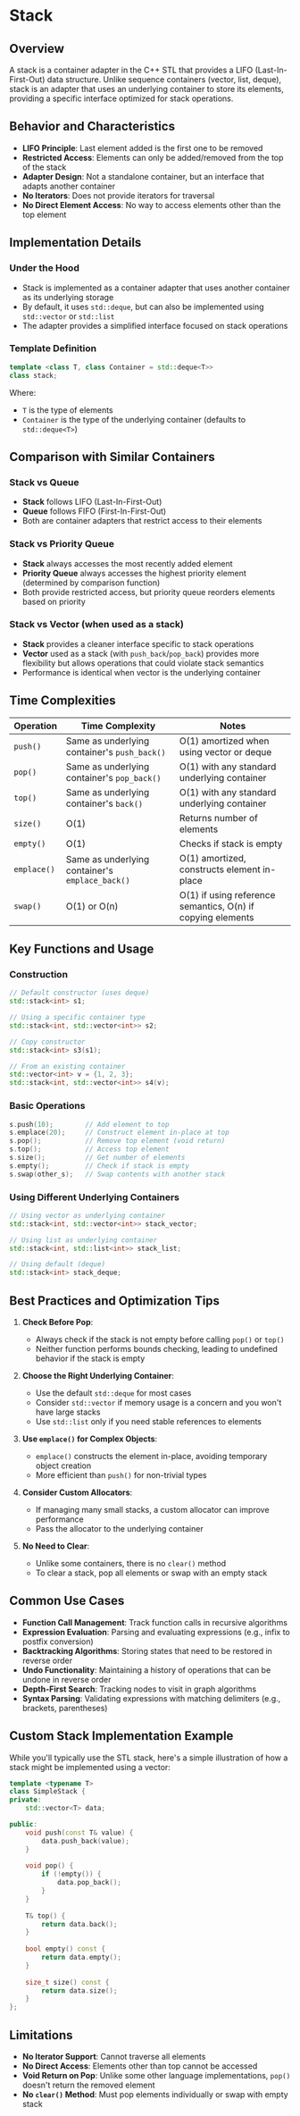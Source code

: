 # Stack

## Overview
A stack is a container adapter in the C++ STL that provides a LIFO (Last-In-First-Out) data structure. Unlike sequence containers (vector, list, deque), stack is an adapter that uses an underlying container to store its elements, providing a specific interface optimized for stack operations.

## Behavior and Characteristics

- **LIFO Principle**: Last element added is the first one to be removed
- **Restricted Access**: Elements can only be added/removed from the top of the stack
- **Adapter Design**: Not a standalone container, but an interface that adapts another container
- **No Iterators**: Does not provide iterators for traversal
- **No Direct Element Access**: No way to access elements other than the top element

## Implementation Details

### Under the Hood
- Stack is implemented as a container adapter that uses another container as its underlying storage
- By default, it uses `std::deque`, but can also be implemented using `std::vector` or `std::list`
- The adapter provides a simplified interface focused on stack operations

### Template Definition
```cpp
template <class T, class Container = std::deque<T>>
class stack;
```

Where:
- `T` is the type of elements
- `Container` is the type of the underlying container (defaults to `std::deque<T>`)

## Comparison with Similar Containers

### Stack vs Queue
- **Stack** follows LIFO (Last-In-First-Out)
- **Queue** follows FIFO (First-In-First-Out)
- Both are container adapters that restrict access to their elements

### Stack vs Priority Queue
- **Stack** always accesses the most recently added element
- **Priority Queue** always accesses the highest priority element (determined by comparison function)
- Both provide restricted access, but priority queue reorders elements based on priority

### Stack vs Vector (when used as a stack)
- **Stack** provides a cleaner interface specific to stack operations
- **Vector** used as a stack (with `push_back`/`pop_back`) provides more flexibility but allows operations that could violate stack semantics
- Performance is identical when vector is the underlying container

## Time Complexities

| Operation | Time Complexity | Notes |
|-----------|-----------------|-------|
| `push()` | Same as underlying container's `push_back()` | O(1) amortized when using vector or deque |
| `pop()` | Same as underlying container's `pop_back()` | O(1) with any standard underlying container |
| `top()` | Same as underlying container's `back()` | O(1) with any standard underlying container |
| `size()` | O(1) | Returns number of elements |
| `empty()` | O(1) | Checks if stack is empty |
| `emplace()` | Same as underlying container's `emplace_back()` | O(1) amortized, constructs element in-place |
| `swap()` | O(1) or O(n) | O(1) if using reference semantics, O(n) if copying elements |

## Key Functions and Usage

### Construction
```cpp
// Default constructor (uses deque)
std::stack<int> s1;

// Using a specific container type
std::stack<int, std::vector<int>> s2;

// Copy constructor
std::stack<int> s3(s1);

// From an existing container
std::vector<int> v = {1, 2, 3};
std::stack<int, std::vector<int>> s4(v);
```

### Basic Operations
```cpp
s.push(10);        // Add element to top
s.emplace(20);     // Construct element in-place at top
s.pop();           // Remove top element (void return)
s.top();           // Access top element
s.size();          // Get number of elements
s.empty();         // Check if stack is empty
s.swap(other_s);   // Swap contents with another stack
```

### Using Different Underlying Containers
```cpp
// Using vector as underlying container
std::stack<int, std::vector<int>> stack_vector;

// Using list as underlying container
std::stack<int, std::list<int>> stack_list;

// Using default (deque)
std::stack<int> stack_deque;
```

## Best Practices and Optimization Tips

1. **Check Before Pop**:
   - Always check if the stack is not empty before calling `pop()` or `top()`
   - Neither function performs bounds checking, leading to undefined behavior if the stack is empty

2. **Choose the Right Underlying Container**:
   - Use the default `std::deque` for most cases
   - Consider `std::vector` if memory usage is a concern and you won't have large stacks
   - Use `std::list` only if you need stable references to elements

3. **Use `emplace()` for Complex Objects**:
   - `emplace()` constructs the element in-place, avoiding temporary object creation
   - More efficient than `push()` for non-trivial types

4. **Consider Custom Allocators**:
   - If managing many small stacks, a custom allocator can improve performance
   - Pass the allocator to the underlying container

5. **No Need to Clear**:
   - Unlike some containers, there is no `clear()` method
   - To clear a stack, pop all elements or swap with an empty stack

## Common Use Cases

- **Function Call Management**: Track function calls in recursive algorithms
- **Expression Evaluation**: Parsing and evaluating expressions (e.g., infix to postfix conversion)
- **Backtracking Algorithms**: Storing states that need to be restored in reverse order
- **Undo Functionality**: Maintaining a history of operations that can be undone in reverse order
- **Depth-First Search**: Tracking nodes to visit in graph algorithms
- **Syntax Parsing**: Validating expressions with matching delimiters (e.g., brackets, parentheses)

## Custom Stack Implementation Example

While you'll typically use the STL stack, here's a simple illustration of how a stack might be implemented using a vector:

```cpp
template <typename T>
class SimpleStack {
private:
    std::vector<T> data;

public:
    void push(const T& value) {
        data.push_back(value);
    }
    
    void pop() {
        if (!empty()) {
            data.pop_back();
        }
    }
    
    T& top() {
        return data.back();
    }
    
    bool empty() const {
        return data.empty();
    }
    
    size_t size() const {
        return data.size();
    }
};
```

## Limitations

- **No Iterator Support**: Cannot traverse all elements
- **No Direct Access**: Elements other than top cannot be accessed
- **Void Return on Pop**: Unlike some other language implementations, `pop()` doesn't return the removed element
- **No `clear()` Method**: Must pop elements individually or swap with empty stack

